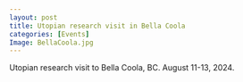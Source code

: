 ```yaml
---
layout: post
title: Utopian research visit in Bella Coola
categories: [Events]
Image: BellaCoola.jpg
---
```

Utopian research visit to Bella Coola, BC. August 11-13, 2024. 

